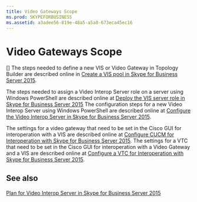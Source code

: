 ```yaml
---
title: Video Gateways Scope
ms.prod: SKYPEFORBUSINESS
ms.assetid: a3adee56-819e-48a5-a5a8-673eca45ec16
---
```



# Video Gateways Scope
[]
The steps needed to define a new VIS or Video Gateway in Topology Builder are described online in  [Create a VIS pool in Skype for Business Server 2015](create-a-vis-pool-in-skype-for-business-server-2015.md).
  
    
    

The steps needed to assign a Video Interop Server role on a server using Windows PowerShell are described online at  [Deploy the VIS server role in Skype for Business Server 2015](deploy-the-vis-server-role-in-skype-for-business-server-2015.md)
The configuration steps for a new Video Interop Server using Windows PowerShell are described online at  [Configure the Video Interop Server in Skype for Business Server 2015](configure-the-video-interop-server-in-skype-for-business-server-2015.md).
  
    
    

 The settings for a video gateway that need to be set in the Cisco GUI for interoperation with a VIS are described online at [Configure CUCM for Interoperation with Skype for Business Server 2015](configure-cucm-for-interoperation-with-skype-for-business-server-2015.md). The settings for a VTC that need to be set in the Cisco GUI for interoperation with a Video Gateway and a VIS are described online at [Configure a VTC for Interoperation with Skype for Business Server 2015](configure-a-vtc-for-interoperation-with-skype-for-business-server-2015.md).
## See also


#### 


  
    
    
 [Plan for Video Interop Server in Skype for Business Server 2015](plan-for-video-interop-server-in-skype-for-business-server-2015.md)

